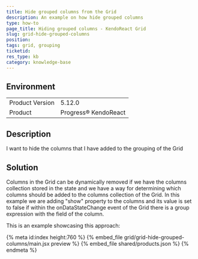 ```yaml
---
title: Hide grouped columns from the Grid
description: An example on how hide grouped columns 
type: how-to
page_title: Hiding grouped columns - KendoReact Grid
slug: grid-hide-grouped-columns
position:
tags: grid, grouping
ticketid: 
res_type: kb
category: knowledge-base
---
```

 
## Environment
<table>
	<tbody>
		<tr>
			<td>Product Version</td>
			<td>5.12.0</td>
		</tr>
		<tr>
			<td>Product</td>
			<td>Progress® KendoReact</td>
		</tr>
	</tbody>
</table>

## Description
I want to hide the columns that I have added to the grouping of the Grid

## Solution
Columns in the Grid can be dynamically removed if we have the columns collection stored in the state and we have a way for determining which columns should be added to the columns collection of the Grid. In this example we are adding "show" property to the columns and its value is set to false if within the onDataStateChange event of the Grid there is a group expression with the field of the column.

This is an example showcasing this approach:

{% meta id:index height:760 %}
{% embed_file grid/grid-hide-grouped-columns/main.jsx preview %}
{% embed_file shared/products.json %} 
{% endmeta %}